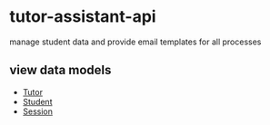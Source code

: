 # tutor-assistant-api
manage student data and provide email templates for all processes

## view data models
- [Tutor](./models/Tutor.js)
- [Student](./models/Student.js)
- [Session](./models/Session.js)